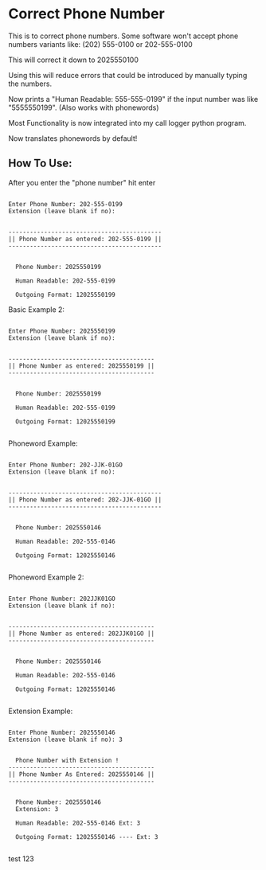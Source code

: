 # Correct Phone Number
 This is to correct phone numbers. Some software won't accept phone numbers variants like: (202) 555-0100 or 202-555-0100

 This will correct it down to 2025550100

 Using this will reduce errors that could be introduced by manually typing the numbers.

 Now prints a "Human Readable: 555-555-0199" if the input number was like "5555550199". (Also works with phonewords)

 Most Functionality is now integrated into my call logger python program.

 Now translates phonewords by default!

## How To Use:
 
After you enter the "phone number" hit enter
```

Enter Phone Number: 202-555-0199
Extension (leave blank if no): 


-------------------------------------------
|| Phone Number as entered: 202-555-0199 ||
------------------------------------------- 


  Phone Number: 2025550199

  Human Readable: 202-555-0199

  Outgoing Format: 12025550199

```
Basic Example 2:
```

Enter Phone Number: 2025550199
Extension (leave blank if no):


-----------------------------------------
|| Phone Number as entered: 2025550199 ||
-----------------------------------------


  Phone Number: 2025550199

  Human Readable: 202-555-0199

  Outgoing Format: 12025550199


```

Phoneword Example:
```

Enter Phone Number: 202-JJK-01GO
Extension (leave blank if no):


-------------------------------------------
|| Phone Number as entered: 202-JJK-01GO ||
-------------------------------------------


  Phone Number: 2025550146

  Human Readable: 202-555-0146

  Outgoing Format: 12025550146


```

Phoneword Example 2:
```

Enter Phone Number: 202JJK01GO
Extension (leave blank if no):


-----------------------------------------
|| Phone Number as entered: 202JJK01GO ||
-----------------------------------------


  Phone Number: 2025550146

  Human Readable: 202-555-0146

  Outgoing Format: 12025550146


```

Extension Example:
```

Enter Phone Number: 2025550146
Extension (leave blank if no): 3


  Phone Number with Extension !
-----------------------------------------
|| Phone Number As Entered: 2025550146 ||
-----------------------------------------


  Phone Number: 2025550146
  Extension: 3

  Human Readable: 202-555-0146 Ext: 3

  Outgoing Format: 12025550146 ---- Ext: 3
  
```
test 123

